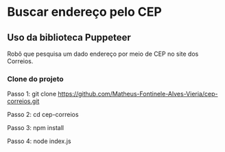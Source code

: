 # Buscar endereço pelo CEP

## Uso da biblioteca Puppeteer

Robô que pesquisa um dado endereço por meio de CEP no site dos Correios.


### Clone do projeto

Passo 1: git clone https://github.com/Matheus-Fontinele-Alves-Vieria/cep-correios.git

Passo 2: cd cep-correios

Passo 3: npm install

Passo 4: node index.js
